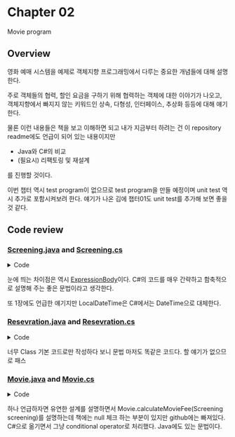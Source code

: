 # Chapter 02

Movie program

## Overview

영화 예매 시스템을 예제로 객체지향 프로그래밍에서 다루는 중요한 개념들에 대해 설명한다.

주로 객체들의 협력, 할인 요금을 구하기 위해 협력하는 객체에 대한 이야기가 나오고, 객체지향에서 빠지지 않는 키워드인 상속, 다형성, 인터페이스, 추상화 등등에 대해 얘기한다.

물론 이런 내용들은 책을 보고 이해하면 되고 내가 지금부터 하려는 건 이 repository readme에도 언급이 되어 있는 내용이지만

- Java와 C#의 비교
- (필요시) 리팩토링 및 재설계

를 진행할 것이다.

이번 챕터 역시 test program이 없으므로 test program을 만들 예정이며 unit test 역시 추가로 포함시켜보려 한다. 얘기가 나온 김에 챕터01도 unit test를 추가해 보면 좋을 것 같다.

## Code review

### [Screening.java](https://github.com/eternity-oop/object/blob/master/chapter02/src/main/java/org/eternity/movie/step01/Screening.java) and [Screening.cs](https://github.com/jongfeel/objects/blob/main/Chapter02/Movie/Screening.cs)

<details>
<summary>Code</summary>
<p>

``` java
package org.eternity.movie.step01;

import org.eternity.money.Money;

import java.time.LocalDateTime;

public class Screening {
    private Movie movie;
    private int sequence;
    private LocalDateTime whenScreened;

    public Screening(Movie movie, int sequence, LocalDateTime whenScreened) {
        this.movie = movie;
        this.sequence = sequence;
        this.whenScreened = whenScreened;
    }

    public LocalDateTime getStartTime() {
        return whenScreened;
    }

    public boolean isSequence(int sequence) {
        return this.sequence == sequence;
    }

    public Money getMovieFee() {
        return movie.getFee();
    }

    public Reservation reserve(Customer customer, int audienceCount) {
        return new Reservation(customer, this, calculateFee(audienceCount),
                audienceCount);
    }

    private Money calculateFee(int audienceCount) {
        return movie.calculateMovieFee(this).times(audienceCount);
    }
}
```

``` csharp
using System;

public class Screening
{
    private Movie movie;
    private int sequence;
    private DateTime whenScreened;

    public Screening(Movie movie, int sequence, DateTime whenScreened)
    {
        this.movie = movie;
        this.sequence = sequence;
        this.whenScreened = whenScreened;
    }

    public DateTime StartTime => whenScreened;

    public bool IsSequence(int sequence) => this.sequence == sequence;

    public Money MovieFee => movie.Fee;

    public Reservation Reserve(Customer customer, int audienceCount) =>
        new Reservation(customer, this, CalculateFee(audienceCount), audienceCount);

    private Money CalculateFee(int audienceCount) => movie.CalculateMovieFee(this).Times(audienceCount);
}
```

</p>
</details>

눈에 띄는 차이점은 역시 [ExpressionBody](https://docs.microsoft.com/en-us/dotnet/csharp/programming-guide/statements-expressions-operators/expression-bodied-members#read-only-properties)이다. C#의 코드를 매우 간략하고 함축적으로 설명해 주는 좋은 문법이라고 생각한다.

또 1장에도 언급한 얘기지만 LocalDateTime은 C#에서는 DateTime으로 대체한다.

### [Resevration.java](https://github.com/eternity-oop/object/blob/master/chapter02/src/main/java/org/eternity/movie/step01/Reservation.java) and [Resevration.cs](https://github.com/jongfeel/objects/blob/main/Chapter02/Movie/Reservation.cs)

<details>
<summary>Code</summary>
<p>

``` java
package org.eternity.movie.step01;

import org.eternity.money.Money;

public class Reservation {
    private Customer customer;
    private Screening Screening;
    private Money fee;
    private int audienceCount;

    public Reservation(Customer customer, Screening Screening, Money fee, int audienceCount) {
        this.customer = customer;
        this.Screening = Screening;
        this.fee = fee;
        this.audienceCount = audienceCount;
    }
}
```

``` csharp
public class Reservation
{
    private Customer customer;
    private Screening screening;
    private Money fee;
    private int audienceCount;

    public Reservation(Customer customer, Screening screening, Money fee, int audienceCount)
    {
        this.customer = customer;
        this.screening = screening;
        this.fee = fee;
        this.audienceCount = audienceCount;
    }
}
```

</p>
</details>

너무 Class 기본 코드로만 작성하다 보니 문법 마저도 똑같은 코드다. 할 얘기가 없으므로 패스

### [Movie.java](https://github.com/eternity-oop/object/blob/master/chapter02/src/main/java/org/eternity/movie/step01/Movie.java) and [Movie.cs](https://github.com/jongfeel/objects/blob/main/Chapter02/Movie/Movie.cs)

<details>
<summary>Code</summary>
<p>

``` java
  
package org.eternity.movie.step01;

import org.eternity.money.Money;

import java.time.Duration;

public class Movie {
    private String title;
    private Duration runningTime;
    private Money fee;
    private DiscountPolicy discountPolicy;

    public Movie(String title, Duration runningTime, Money fee, DiscountPolicy discountPolicy) {
        this.title = title;
        this.runningTime = runningTime;
        this.fee = fee;
        this.discountPolicy = discountPolicy;
    }

    public Money getFee() {
        return fee;
    }

    public Money calculateMovieFee(Screening screening) {
        if (discountPolicy == null) {
            return fee;
        }
        return fee.minus(discountPolicy.calculateDiscountAmount(screening));
    }
}
```

``` csharp
using System;

public class Movie
{
    private string title;
    private TimeSpan runningTime;
    private Money fee;
    private DiscountPolicy discountPolicy;

    public Movie(string title, TimeSpan runningTime, Money fee, DiscountPolicy discountPolicy) {
        this.title = title;
        this.runningTime = runningTime;
        this.fee = fee;
        this.discountPolicy = discountPolicy;
    }

    public Money Fee => fee;

    public Money CalculateMovieFee(Screening screening) =>
        discountPolicy == null ? fee : fee.Minus(discountPolicy.CalculateDiscountAmount(screening));
}
```

</p>
</details>

하나 언급하자면 유연한 설계를 설명하면서 Movie.calculateMovieFee(Screening screening)를 설명하는데 책에는 null 체크 하는 부분이 있지만 github에는 빠져있다. C#으로 옮기면서 그냥 conditional operator로 처리했다. Java에도 있는 문법이다.